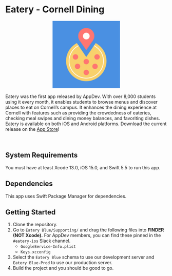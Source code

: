 # Eatery - Cornell Dining

<p align="center"><img src="https://github.com/cuappdev/assets/blob/master/app-icons/Eatery-83.5x83.5%402x.png" width=210 /></p>

Eatery was the first app released by AppDev. With over 8,000 students using it every month, it enables students to browse menus and discover places to eat on Cornell’s campus. It enhances the dining experience at Cornell with features such as providing the crowdedness of eateries, checking meal swipes and dining money balances, and favoriting dishes. Eatery is available on both iOS and Android platforms. Download the current release on the [App Store](https://apps.apple.com/us/app/eatery-cornell-dining/id1089672962)!

<br />

## System Requirements

You must have at least Xcode 13.0, iOS 15.0, and Swift 5.5 to run this app.

## Dependencies

This app uses Swift Package Manager for dependencies.

## Getting Started

1. Clone the repository.
2. Go to `Eatery Blue/Supporting/` and drag the following files into **FINDER (NOT Xcode).** For AppDev members, you can find these pinned in the `#eatery-ios` Slack channel.
    - `GoogleService-Info.plist`
    - `Keys.xcconfig`
3. Select the `Eatery Blue` schema to use our development server and `Eatery Blue-Prod` to use our production server.
4. Build the project and you should be good to go.
